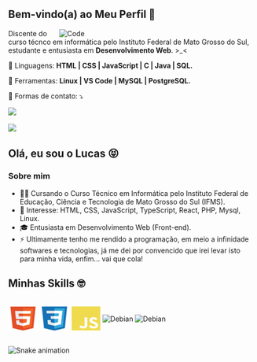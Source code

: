## Bem-vindo(a) ao Meu Perfil 👾

<img src="https://i.pinimg.com/originals/83/b8/09/83b809857acd41a7bad4935b4734f9fc.gif" min-width="400px" max-width="400px" width="400px" align="right" alt="Code">

<p align="left"> 
  Discente do curso técnco em informática pelo Instituto Federal de Mato Grosso do Sul, estudante e entusiasta em <strong>Desenvolvimento Web</strong>. >_<
</p>

<p align="left">
  🦄 Linguagens: <strong>HTML | CSS | JavaScript | C | Java | SQL.</strong>
</p>

<p align="left">
  💼 Ferramentas: <strong>Linux | VS Code | MySQL | PostgreSQL.</strong>
</p>

<p align="left">
  💌 Formas de contato: ⤵️
</p>

<p align="left">
  <a href="mailto:lucas.guimaro.comerce@gmail.com" target="_blank"><img src="https://img.shields.io/badge/-Gmail-FF0000?style=flat-square&labelColor=FF0000&logo=gmail&logoColor=white&link=LINK-DO-SEU-EMAIL"/></a>

  <a href="https://www.linkedin.com/in/lucas-guimaro-b84b57253/" target="_blank"><img src="https://img.shields.io/badge/-Linkedin-0e76a8?style=flat-square&logo=Linkedin&logoColor=white&link=LINK-DO-SEU-LINKEDIN"/></a>
</p> 

## Olá, eu sou o Lucas 😝
### Sobre mim
- :technologist: Cursando o Curso Técnico em Informática pelo Instituto Federal de Educação, Ciência e Tecnologia de Mato Grosso do Sul (IFMS).
- :rocket: Interesse: HTML, CSS, JavaScript, TypeScript, React, PHP, Mysql, Linux.
- :mortar_board: Entusiasta em Desenvolvimento Web (Front-end).
- :zap: Ultimamente tenho me rendido a programação, em meio a infinidade softwares e tecnologias, já me dei por convencido que irei levar isto para minha vida, enfim... vai que cola!

## Minhas Skills :nerd_face:

</div>
<div style="display: inline_block"><br>
  <img align="center" alt="HTML" height="50" width="60" src="https://raw.githubusercontent.com/devicons/devicon/master/icons/html5/html5-original.svg">
  <img align="center" alt="CSS" height="50" width="60" src="https://raw.githubusercontent.com/devicons/devicon/master/icons/css3/css3-original.svg">
    <img align="center" alt="Js" height="50" width="60" src="https://raw.githubusercontent.com/devicons/devicon/master/icons/javascript/javascript-plain.svg">
   <img  align="center" alt="Debian" height="50" width="60" src="https://cdn.jsdelivr.net/gh/devicons/devicon/icons/debian/debian-plain-wordmark.svg" />
   <img  align="center" alt="Debian" height="50" width="60" src="https://cdn.jsdelivr.net/gh/devicons/devicon/icons/figma/figma-original.svg" />
          
</div>
 
 <br>
 
  ![Snake animation](https://github.com/LukasGuimaro/LukasGuimaro/blob/output/github-contribution-grid-snake.svg)

</div>
